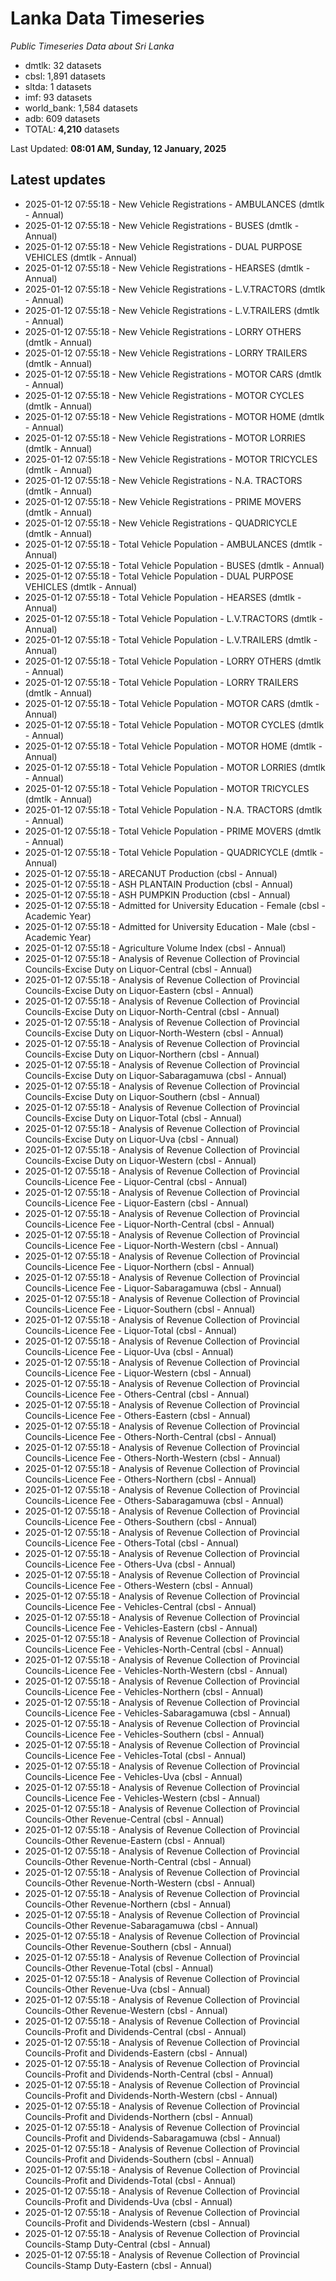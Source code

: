 # Lanka Data Timeseries
*Public Timeseries Data about Sri Lanka*

* dmtlk: 32 datasets
* cbsl: 1,891 datasets
* sltda: 1 datasets
* imf: 93 datasets
* world_bank: 1,584 datasets
* adb: 609 datasets
* TOTAL: **4,210** datasets

Last Updated: **08:01 AM, Sunday, 12 January, 2025**

## Latest updates

* 2025-01-12 07:55:18 - New Vehicle Registrations - AMBULANCES (dmtlk - Annual)
* 2025-01-12 07:55:18 - New Vehicle Registrations - BUSES (dmtlk - Annual)
* 2025-01-12 07:55:18 - New Vehicle Registrations - DUAL PURPOSE VEHICLES (dmtlk - Annual)
* 2025-01-12 07:55:18 - New Vehicle Registrations - HEARSES (dmtlk - Annual)
* 2025-01-12 07:55:18 - New Vehicle Registrations - L.V.TRACTORS (dmtlk - Annual)
* 2025-01-12 07:55:18 - New Vehicle Registrations - L.V.TRAILERS (dmtlk - Annual)
* 2025-01-12 07:55:18 - New Vehicle Registrations - LORRY OTHERS (dmtlk - Annual)
* 2025-01-12 07:55:18 - New Vehicle Registrations - LORRY TRAILERS (dmtlk - Annual)
* 2025-01-12 07:55:18 - New Vehicle Registrations - MOTOR CARS (dmtlk - Annual)
* 2025-01-12 07:55:18 - New Vehicle Registrations - MOTOR CYCLES (dmtlk - Annual)
* 2025-01-12 07:55:18 - New Vehicle Registrations - MOTOR HOME (dmtlk - Annual)
* 2025-01-12 07:55:18 - New Vehicle Registrations - MOTOR LORRIES (dmtlk - Annual)
* 2025-01-12 07:55:18 - New Vehicle Registrations - MOTOR TRICYCLES (dmtlk - Annual)
* 2025-01-12 07:55:18 - New Vehicle Registrations - N.A. TRACTORS (dmtlk - Annual)
* 2025-01-12 07:55:18 - New Vehicle Registrations - PRIME MOVERS (dmtlk - Annual)
* 2025-01-12 07:55:18 - New Vehicle Registrations - QUADRICYCLE (dmtlk - Annual)
* 2025-01-12 07:55:18 - Total Vehicle Population - AMBULANCES (dmtlk - Annual)
* 2025-01-12 07:55:18 - Total Vehicle Population - BUSES (dmtlk - Annual)
* 2025-01-12 07:55:18 - Total Vehicle Population - DUAL PURPOSE VEHICLES (dmtlk - Annual)
* 2025-01-12 07:55:18 - Total Vehicle Population - HEARSES (dmtlk - Annual)
* 2025-01-12 07:55:18 - Total Vehicle Population - L.V.TRACTORS (dmtlk - Annual)
* 2025-01-12 07:55:18 - Total Vehicle Population - L.V.TRAILERS (dmtlk - Annual)
* 2025-01-12 07:55:18 - Total Vehicle Population - LORRY OTHERS (dmtlk - Annual)
* 2025-01-12 07:55:18 - Total Vehicle Population - LORRY TRAILERS (dmtlk - Annual)
* 2025-01-12 07:55:18 - Total Vehicle Population - MOTOR CARS (dmtlk - Annual)
* 2025-01-12 07:55:18 - Total Vehicle Population - MOTOR CYCLES (dmtlk - Annual)
* 2025-01-12 07:55:18 - Total Vehicle Population - MOTOR HOME (dmtlk - Annual)
* 2025-01-12 07:55:18 - Total Vehicle Population - MOTOR LORRIES (dmtlk - Annual)
* 2025-01-12 07:55:18 - Total Vehicle Population - MOTOR TRICYCLES (dmtlk - Annual)
* 2025-01-12 07:55:18 - Total Vehicle Population - N.A. TRACTORS (dmtlk - Annual)
* 2025-01-12 07:55:18 - Total Vehicle Population - PRIME MOVERS (dmtlk - Annual)
* 2025-01-12 07:55:18 - Total Vehicle Population - QUADRICYCLE (dmtlk - Annual)
* 2025-01-12 07:55:18 - ARECANUT Production (cbsl - Annual)
* 2025-01-12 07:55:18 - ASH PLANTAIN Production (cbsl - Annual)
* 2025-01-12 07:55:18 - ASH PUMPKIN Production (cbsl - Annual)
* 2025-01-12 07:55:18 - Admitted for University Education - Female (cbsl - Academic Year)
* 2025-01-12 07:55:18 - Admitted for University Education - Male (cbsl - Academic Year)
* 2025-01-12 07:55:18 - Agriculture Volume Index (cbsl - Annual)
* 2025-01-12 07:55:18 - Analysis of Revenue Collection of Provincial Councils-Excise Duty on Liquor-Central (cbsl - Annual)
* 2025-01-12 07:55:18 - Analysis of Revenue Collection of Provincial Councils-Excise Duty on Liquor-Eastern (cbsl - Annual)
* 2025-01-12 07:55:18 - Analysis of Revenue Collection of Provincial Councils-Excise Duty on Liquor-North-Central (cbsl - Annual)
* 2025-01-12 07:55:18 - Analysis of Revenue Collection of Provincial Councils-Excise Duty on Liquor-North-Western (cbsl - Annual)
* 2025-01-12 07:55:18 - Analysis of Revenue Collection of Provincial Councils-Excise Duty on Liquor-Northern (cbsl - Annual)
* 2025-01-12 07:55:18 - Analysis of Revenue Collection of Provincial Councils-Excise Duty on Liquor-Sabaragamuwa (cbsl - Annual)
* 2025-01-12 07:55:18 - Analysis of Revenue Collection of Provincial Councils-Excise Duty on Liquor-Southern (cbsl - Annual)
* 2025-01-12 07:55:18 - Analysis of Revenue Collection of Provincial Councils-Excise Duty on Liquor-Total (cbsl - Annual)
* 2025-01-12 07:55:18 - Analysis of Revenue Collection of Provincial Councils-Excise Duty on Liquor-Uva (cbsl - Annual)
* 2025-01-12 07:55:18 - Analysis of Revenue Collection of Provincial Councils-Excise Duty on Liquor-Western (cbsl - Annual)
* 2025-01-12 07:55:18 - Analysis of Revenue Collection of Provincial Councils-Licence Fee - Liquor-Central (cbsl - Annual)
* 2025-01-12 07:55:18 - Analysis of Revenue Collection of Provincial Councils-Licence Fee - Liquor-Eastern (cbsl - Annual)
* 2025-01-12 07:55:18 - Analysis of Revenue Collection of Provincial Councils-Licence Fee - Liquor-North-Central (cbsl - Annual)
* 2025-01-12 07:55:18 - Analysis of Revenue Collection of Provincial Councils-Licence Fee - Liquor-North-Western (cbsl - Annual)
* 2025-01-12 07:55:18 - Analysis of Revenue Collection of Provincial Councils-Licence Fee - Liquor-Northern (cbsl - Annual)
* 2025-01-12 07:55:18 - Analysis of Revenue Collection of Provincial Councils-Licence Fee - Liquor-Sabaragamuwa (cbsl - Annual)
* 2025-01-12 07:55:18 - Analysis of Revenue Collection of Provincial Councils-Licence Fee - Liquor-Southern (cbsl - Annual)
* 2025-01-12 07:55:18 - Analysis of Revenue Collection of Provincial Councils-Licence Fee - Liquor-Total (cbsl - Annual)
* 2025-01-12 07:55:18 - Analysis of Revenue Collection of Provincial Councils-Licence Fee - Liquor-Uva (cbsl - Annual)
* 2025-01-12 07:55:18 - Analysis of Revenue Collection of Provincial Councils-Licence Fee - Liquor-Western (cbsl - Annual)
* 2025-01-12 07:55:18 - Analysis of Revenue Collection of Provincial Councils-Licence Fee - Others-Central (cbsl - Annual)
* 2025-01-12 07:55:18 - Analysis of Revenue Collection of Provincial Councils-Licence Fee - Others-Eastern (cbsl - Annual)
* 2025-01-12 07:55:18 - Analysis of Revenue Collection of Provincial Councils-Licence Fee - Others-North-Central (cbsl - Annual)
* 2025-01-12 07:55:18 - Analysis of Revenue Collection of Provincial Councils-Licence Fee - Others-North-Western (cbsl - Annual)
* 2025-01-12 07:55:18 - Analysis of Revenue Collection of Provincial Councils-Licence Fee - Others-Northern (cbsl - Annual)
* 2025-01-12 07:55:18 - Analysis of Revenue Collection of Provincial Councils-Licence Fee - Others-Sabaragamuwa (cbsl - Annual)
* 2025-01-12 07:55:18 - Analysis of Revenue Collection of Provincial Councils-Licence Fee - Others-Southern (cbsl - Annual)
* 2025-01-12 07:55:18 - Analysis of Revenue Collection of Provincial Councils-Licence Fee - Others-Total (cbsl - Annual)
* 2025-01-12 07:55:18 - Analysis of Revenue Collection of Provincial Councils-Licence Fee - Others-Uva (cbsl - Annual)
* 2025-01-12 07:55:18 - Analysis of Revenue Collection of Provincial Councils-Licence Fee - Others-Western (cbsl - Annual)
* 2025-01-12 07:55:18 - Analysis of Revenue Collection of Provincial Councils-Licence Fee - Vehicles-Central (cbsl - Annual)
* 2025-01-12 07:55:18 - Analysis of Revenue Collection of Provincial Councils-Licence Fee - Vehicles-Eastern (cbsl - Annual)
* 2025-01-12 07:55:18 - Analysis of Revenue Collection of Provincial Councils-Licence Fee - Vehicles-North-Central (cbsl - Annual)
* 2025-01-12 07:55:18 - Analysis of Revenue Collection of Provincial Councils-Licence Fee - Vehicles-North-Western (cbsl - Annual)
* 2025-01-12 07:55:18 - Analysis of Revenue Collection of Provincial Councils-Licence Fee - Vehicles-Northern (cbsl - Annual)
* 2025-01-12 07:55:18 - Analysis of Revenue Collection of Provincial Councils-Licence Fee - Vehicles-Sabaragamuwa (cbsl - Annual)
* 2025-01-12 07:55:18 - Analysis of Revenue Collection of Provincial Councils-Licence Fee - Vehicles-Southern (cbsl - Annual)
* 2025-01-12 07:55:18 - Analysis of Revenue Collection of Provincial Councils-Licence Fee - Vehicles-Total (cbsl - Annual)
* 2025-01-12 07:55:18 - Analysis of Revenue Collection of Provincial Councils-Licence Fee - Vehicles-Uva (cbsl - Annual)
* 2025-01-12 07:55:18 - Analysis of Revenue Collection of Provincial Councils-Licence Fee - Vehicles-Western (cbsl - Annual)
* 2025-01-12 07:55:18 - Analysis of Revenue Collection of Provincial Councils-Other Revenue-Central (cbsl - Annual)
* 2025-01-12 07:55:18 - Analysis of Revenue Collection of Provincial Councils-Other Revenue-Eastern (cbsl - Annual)
* 2025-01-12 07:55:18 - Analysis of Revenue Collection of Provincial Councils-Other Revenue-North-Central (cbsl - Annual)
* 2025-01-12 07:55:18 - Analysis of Revenue Collection of Provincial Councils-Other Revenue-North-Western (cbsl - Annual)
* 2025-01-12 07:55:18 - Analysis of Revenue Collection of Provincial Councils-Other Revenue-Northern (cbsl - Annual)
* 2025-01-12 07:55:18 - Analysis of Revenue Collection of Provincial Councils-Other Revenue-Sabaragamuwa (cbsl - Annual)
* 2025-01-12 07:55:18 - Analysis of Revenue Collection of Provincial Councils-Other Revenue-Southern (cbsl - Annual)
* 2025-01-12 07:55:18 - Analysis of Revenue Collection of Provincial Councils-Other Revenue-Total (cbsl - Annual)
* 2025-01-12 07:55:18 - Analysis of Revenue Collection of Provincial Councils-Other Revenue-Uva (cbsl - Annual)
* 2025-01-12 07:55:18 - Analysis of Revenue Collection of Provincial Councils-Other Revenue-Western (cbsl - Annual)
* 2025-01-12 07:55:18 - Analysis of Revenue Collection of Provincial Councils-Profit and Dividends-Central (cbsl - Annual)
* 2025-01-12 07:55:18 - Analysis of Revenue Collection of Provincial Councils-Profit and Dividends-Eastern (cbsl - Annual)
* 2025-01-12 07:55:18 - Analysis of Revenue Collection of Provincial Councils-Profit and Dividends-North-Central (cbsl - Annual)
* 2025-01-12 07:55:18 - Analysis of Revenue Collection of Provincial Councils-Profit and Dividends-North-Western (cbsl - Annual)
* 2025-01-12 07:55:18 - Analysis of Revenue Collection of Provincial Councils-Profit and Dividends-Northern (cbsl - Annual)
* 2025-01-12 07:55:18 - Analysis of Revenue Collection of Provincial Councils-Profit and Dividends-Sabaragamuwa (cbsl - Annual)
* 2025-01-12 07:55:18 - Analysis of Revenue Collection of Provincial Councils-Profit and Dividends-Southern (cbsl - Annual)
* 2025-01-12 07:55:18 - Analysis of Revenue Collection of Provincial Councils-Profit and Dividends-Total (cbsl - Annual)
* 2025-01-12 07:55:18 - Analysis of Revenue Collection of Provincial Councils-Profit and Dividends-Uva (cbsl - Annual)
* 2025-01-12 07:55:18 - Analysis of Revenue Collection of Provincial Councils-Profit and Dividends-Western (cbsl - Annual)
* 2025-01-12 07:55:18 - Analysis of Revenue Collection of Provincial Councils-Stamp Duty-Central (cbsl - Annual)
* 2025-01-12 07:55:18 - Analysis of Revenue Collection of Provincial Councils-Stamp Duty-Eastern (cbsl - Annual)